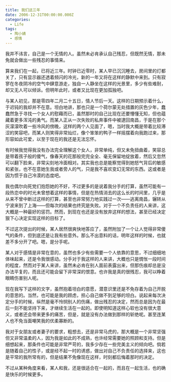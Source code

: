 ```yaml
---
title: 我们这三年
date: 2006-12-31T00:00:00.000Z
categories:
  - Life
tags:
  - 陶小婧
  - 感情
---
```


我并不讳言，自己是一个无情的人。虽然未必肯承认自己残忍，但既然无情，那未免就会做出一些残忍的事情来。

算来我们在一起，已将近三年。时钟已近零时，某人早已沉沉睡去，房间里的灯都关了，只有显示器还透着频闪的冷光，新的一年又将在这样的静默中来到。只有寂寥在冬夜阴冷的空气中肆意游走，独自一人静坐在这样的光景里，多少有些难耐，却又无人可以倾诉。但明年此时，或者又比现在更加孤独吧。

与某人初见，那是零四年二月二十五日，情人节后一天。这样的日期预示着什么，于迟钝的我却并不在意。坦白地讲，那也只是一个荷尔蒙无处措置的灰色少年，蠢蠢然急于寻找一个女人的慰藉而已，虽然那时的自己比现在还要懵懂无知，但也蕴藏着更多浑沌的勇气。而某人正从一次失败的私奔事件中被逮回南昌，于是在那个灰濛濛吹着一些冷风的傍晚，这样的两个人见面了，嗯，当时我大概是带着比较滞涩的笑容吧，而某人则笑得非常灿烂，像个笨笨的鸭子一样摇摆着向我跑过来，那形容如此可爱，以至于现在的我还是无法忘怀。

有时候我觉得我没有办法完全理解这个女人，非常单纯，但又未免扭曲着，笑容总是带着孩子般的傻气，像春天的花那般完完全全、毫无保留地绽放着，然后又忽然可以翻下脸来，非常尖刻地冷面相对。其实我也总是能察觉得到她怒气背后的敏感和紧张，也不在意她生我或者旁人的气，只是我不喜欢变幻无常的东西。这或者是因为惯于自己冷漠的态度吧。

我也偶尔向死党们抱怨她的不好，不过更多的是说着我分手的打算，虽然可能有一段热恋中的时光未曾想着这样的事情，但是在热情消去的这么长的时间里，几乎是从来不曾中断过这样的打算，甚至也非常努力地实践过一次——逃离南昌，辗转从宁波来到了上海——但每次的结果也终究是失败。对于一个不负责任的人来讲，这大概是一种最好的惩罚。然而，到现在也还是没有放弃这样的想法，甚至已经决定狠下心决定实现这样的目标了。

不过这次提出的时候，某人居然很爽快地答应了，虽然附加了一个让人觉得非常傻气的条件，但到底还是让我有些意外。那么不出意料的话，明年这样的时候，也就差不多分开了吧。嗯，是分手呢。

某人对于感情是非常在意的，虽然也多少有些需要一个人依靠的意思，不过细细地体味起来，还是令我很感动。分手对于我这样的人来讲，大概也只是惆怅一段时间的程度，然而对于某人来讲，虽然未必肯在别人面前表露出来，但那伤痕却总是没办法平复的，而且还可能会留下非常深的恨意。也许我是真的很残忍，我可以睁着眼睛伤害别人呢。

现在我写下这样的文字，虽然抱着坦白的意愿，潜意识里还是不免存着为自己开脱的意思的。当然，也可能是我的顾虑，担心自己做不到足够的坦白。说起来每次决定分手的时候，纵然是毫不怜悯别人的伤痛，做出残忍的决定，然而总是因为在最后一刻不能坚持下来，才继续生活在一起的。即使明知道这样心软也没有很大意义，或者还会带来更多的痛苦，但是，就是没有办法做到那样的斩绝呢。甚至连某人也不免当面嘲笑我的优柔寡断的。

我对于女朋友或者妻子的要求，粗想去，还是非常马虎的，那大概是一个非常坚强但又非常温柔的人，因为我是如此的不成熟，也许经常需要她的照顾和支持。但是细想起来，那条件也可能是非常严苛的，我多少存在一些完美主义的倾向吧。倘若是随着自己的性子，或是经不起一时的诱惑，做出对自己不负责任的选择来，这也是平常的我所常有的，但是结果不免像现在这样，时刻都后悔着那时的决定。

不过从某种角度来看，某人和我，还是很适合在一起的，而且在一起生活，也的确是快乐的时候更多。
